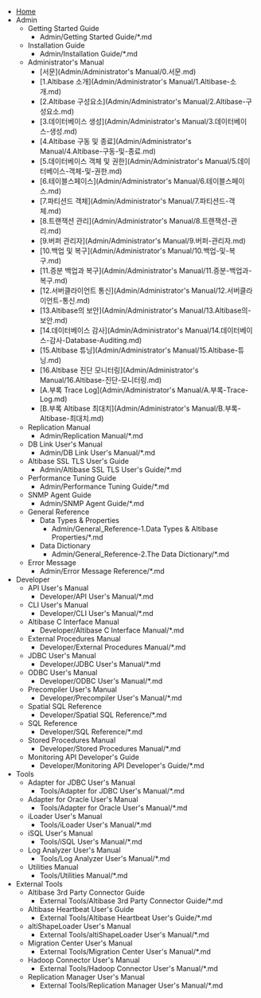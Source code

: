 - [Home](index.md)
- Admin
    - Getting Started Guide
        - Admin/Getting Started Guide/*.md
    - Installation Guide
        - Admin/Installation Guide/*.md
    - Administrator's Manual
        - [서문](Admin/Administrator's Manual/0.서문.md)
        - [1.Altibase 소개](Admin/Administrator's Manual/1.Altibase-소개.md)
        - [2.Altibase 구성요소](Admin/Administrator's Manual/2.Altibase-구성요소.md)
        - [3.데이터베이스 생성](Admin/Administrator's Manual/3.데이터베이스-생성.md)
        - [4.Altibase 구동 및 종료](Admin/Administrator's Manual/4.Altibase-구동-및-종료.md)
        - [5.데이터베이스 객체 및 권한](Admin/Administrator's Manual/5.데이터베이스-객체-및-권한.md)
        - [6.테이블스페이스](Admin/Administrator's Manual/6.테이블스페이스.md)
        - [7.파티션드 객체](Admin/Administrator's Manual/7.파티션드-객체.md)
        - [8.트랜잭션 관리](Admin/Administrator's Manual/8.트랜잭션-관리.md)
        - [9.버퍼 관리자](Admin/Administrator's Manual/9.버퍼-관리자.md)
        - [10.백업 및 복구](Admin/Administrator's Manual/10.백업-및-복구.md)
        - [11.증분 백업과 복구](Admin/Administrator's Manual/11.증분-백업과-복구.md)
        - [12.서버클라이언트 통신](Admin/Administrator's Manual/12.서버클라이언트-통신.md)
        - [13.Altibase의 보안](Admin/Administrator's Manual/13.Altibase의-보안.md)
        - [14.데이터베이스 감사](Admin/Administrator's Manual/14.데이터베이스-감사-Database-Auditing.md)
        - [15.Altibase 튜닝](Admin/Administrator's Manual/15.Altibase-튜닝.md)
        - [16.Altibase 진단 모니터링](Admin/Administrator's Manual/16.Altibase-진단-모니터링.md)
        - [A.부록 Trace Log](Admin/Administrator's Manual/A.부록-Trace-Log.md)
        - [B.부록 Altibase 최대치](Admin/Administrator's Manual/B.부록-Altibase-최대치.md)
    - Replication Manual
        - Admin/Replication Manual/*.md
    - DB Link User's Manual
        - Admin/DB Link User's Manual/*.md
    - Altibase SSL TLS User's Guide
        - Admin/Altibase SSL TLS User's Guide/*.md
    - Performance Tuning Guide
        - Admin/Performance Tuning Guide/*.md
    - SNMP Agent Guide
        - Admin/SNMP Agent Guide/*.md
    - General Reference
        - Data Types & Properties
            - Admin/General_Reference-1.Data Types & Altibase Properties/*.md
        - Data Dictionary
            - Admin/General_Reference-2.The Data Dictionary/*.md
    - Error Message
        - Admin/Error Message Reference/*.md
- Developer
    - API User's Manual
        - Developer/API User's Manual/*.md
    - CLI User's Manual
        - Developer/CLI User's Manual/*.md
    - Altibase C Interface Manual
        - Developer/Altibase C Interface Manual/*.md
    - External Procedures Manual
        - Developer/External Procedures Manual/*.md
    - JDBC User's Manual
        - Developer/JDBC User's Manual/*.md
    - ODBC User's Manual
        - Developer/ODBC User's Manual/*.md
    - Precompiler User's Manual
        - Developer/Precompiler User's Manual/*.md
    - Spatial SQL Reference
        - Developer/Spatial SQL Reference/*.md
    - SQL Reference
        - Developer/SQL Reference/*.md
    - Stored Procedures Manual
        - Developer/Stored Procedures Manual/*.md
    - Monitoring API Developer's Guide
        - Developer/Monitoring API Developer's Guide/*.md
- Tools
    - Adapter for JDBC User's Manual 
        - Tools/Adapter for JDBC User's Manual/*.md
    - Adapter for Oracle User's Manual
        - Tools/Adapter for Oracle User's Manual/*.md
    - iLoader User's Manual
        - Tools/iLoader User's Manual/*.md
    - iSQL User's Manual
        - Tools/iSQL User's Manual/*.md
    - Log Analyzer User's Manual
        - Tools/Log Analyzer User's Manual/*.md
    - Utilities Manual
        - Tools/Utilities Manual/*.md
- External Tools
    - Altibase 3rd Party Connector Guide
        - External Tools/Altibase 3rd Party Connector Guide/*.md
    - Altibase Heartbeat User's Guide
        - External Tools/Altibase Heartbeat User's Guide/*.md
    - altiShapeLoader User's Manual
        - External Tools/altiShapeLoader User's Manual/*.md
    - Migration Center User's Manual
        - External Tools/Migration Center User's Manual/*.md
    - Hadoop Connector User's Manual
        - External Tools/Hadoop Connector User's Manual/*.md
    - Replication Manager User's Manual
        - External Tools/Replication Manager User's Manual/*.md

